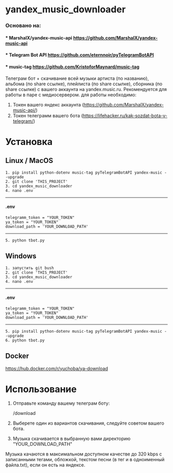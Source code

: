 # yandex_music_downloader
### Основано на:
#### * MarshalX/yandex-music-api https://github.com/MarshalX/yandex-music-api
#### * Telegram Bot API https://github.com/eternnoir/pyTelegramBotAPI
#### * music-tag https://github.com/KristoforMaynard/music-tag

Телеграм бот + скачивание всей музыки артиста (по названию), альбома (по share ссылке), плейлиста (по share ссылке), сборника (по share ссылке) с вашего аккаунта на yandex.music.ru. Рекомендуется для работы в паре с медиосервером.
для работы необходимо:
1. Токен вашего яндекс аккаунта (https://github.com/MarshalX/yandex-music-api/)
2. Токен телеграмм вашего бота (https://lifehacker.ru/kak-sozdat-bota-v-telegram/)

# Установка
## Linux / MacOS
    1. pip install python-dotenv music-tag pyTelegramBotAPI yandex-music --upgrade
    2. git clone 'THIS_PROJECT'
    3. cd yandex_music_downloader
    4. nano .env
______________ 
#### .env

    telegramm_token = "YOUR_TOKEN"
    ya_token = "YOUR_TOKEN"
    download_path = 'YOUR_DOWNLOAD_PATH'
______________

    5. python tbot.py

## Windows
    1. запустить git bush
    2. git clone 'THIS_PROJECT'
    3. cd yandex_music_downloader
    4. nano .env
______________ 
#### .env

    telegramm_token = "YOUR_TOKEN"
    ya_token = "YOUR_TOKEN"
    download_path = 'YOUR_DOWNLOAD_PATH'
______________
    5. pip install python-dotenv music-tag pyTelegramBotAPI yandex-music --upgrade
    6. python tbot.py

## Docker
https://hub.docker.com/r/yuchoba/ya-download
# Использование
1. Отправьте команду вашему телеграм боту:


    /download

2. Выберете один из вариантов скачивания, следуйте советом вашего бота.
3. Музыка скачивается в выбранную вами директорию "YOUR_DOWNLOAD_PATH"

Музыка качаются в максимальном доступном качестве до 320 kbps с записанными тегами, обложкой, текстом песни (в тег и в одноименный файла.txt), если он есть на яндексе.


